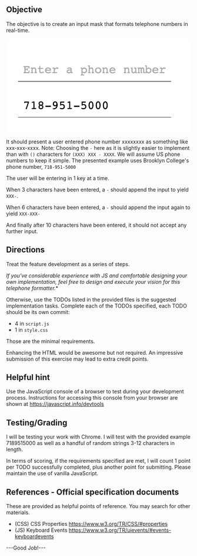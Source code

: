 ## Objective

The objective is to create an input mask that formats telephone numbers in real-time.

![](example.png)


It should present a user entered phone number xxxxxxxx as something like xxx-xxx-xxxx. Note: Choosing the `-` here as it is slightly easier to implement than with `()` characters for `(XXX) XXX - XXXX`. We will assume US phone numbers to keep it simple. The presented example uses Brooklyn College's phone number, `718-951-5000`

The user will be entering in 1 key at a time.

When 3 characters have been entered, a `-` should append the input to yield `XXX-`.

When 6 characters have been entered, a `-` should append the input again to yield `XXX-XXX-`

And finally after 10 characters have been entered, it should not accept any further input.

## Directions

Treat the feature development as a series of steps.

*If you've considerable experience with JS and comfortable designing your own implementation, feel free to design and execute your vision for this telephone formatter.**

Otherwise, use the TODOs listed in the provided files is the suggested implementation tasks. Complete each of the TODOs specified, each TODO should be its own commit:

- 4 in `script.js`
- 1 in `style.css`

Those are the minimal requirements.

Enhancing the HTML would be awesome but not required. An impressive submission of this exercise may lead to extra credit points.

## Helpful hint

Use the JavaScript console of a browser to test during your development process. Instructions for accessing this console from your browser are shown at https://javascript.info/devtools

## Testing/Grading

I will be testing your work with Chrome. I will test with the provided example 7189515000 as well as a handful of random strings 3-12 characters in length. 

In terms of scoring, if the requirements specified are met, I will count 1 point per TODO successfully completed, plus another point for submitting. Please maintain the use of vanilla JavaScript.

## References - Official specification documents

These are provided as helpful points of reference. You may search for other materials.

- (CSS) CSS Properties https://www.w3.org/TR/CSS/#properties
- (JS) Keyboard Events https://www.w3.org/TR/uievents/#events-keyboardevents


---Good Job!---